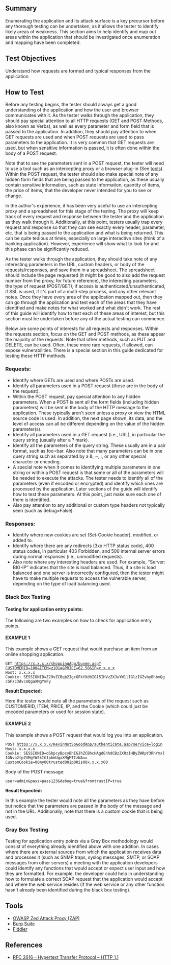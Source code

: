 ## Summary

Enumerating the application and its attack surface is a key precursor before any thorough testing can be undertaken, as it allows the tester to identify likely areas of weakness. This section aims to help identify and map out areas within the application that should be investigated once enumeration and mapping have been completed.

## Test Objectives

Understand how requests are formed and typical responses from the application

## How to Test

Before any testing begins, the tester should always get a good understanding of the application and how the user and browser communicates with it. As the tester walks through the application, they should pay special attention to all HTTP requests (GET and POST Methods, also known as Verbs), as well as every parameter and form field that is passed to the application. In addition, they should pay attention to when GET requests are used and when POST requests are used to pass parameters to the application. It is very common that GET requests are used, but when sensitive information is passed, it is often done within the body of a POST request.

Note that to see the parameters sent in a POST request, the tester will need to use a tool such as an intercepting proxy or a browser plug-in (See [tools](#tools)). Within the POST request, the tester should also make special note of any hidden form fields that are being passed to the application, as these usually contain sensitive information, such as state information, quantity of items, the price of items, that the developer never intended for you to see or change.

In the author's experience, it has been very useful to use an intercepting proxy and a spreadsheet for this stage of the testing. The proxy will keep track of every request and response between the tester and the application as they walk through it. Additionally, at this point, testers usually trap every request and response so that they can see exactly every header, parameter, etc. that is being passed to the application and what is being returned. This can be quite tedious at times, especially on large interactive sites (think of a banking application). However, experience will show what to look for and this phase can be significantly reduced.

As the tester walks through the application, they should take note of any interesting parameters in the URL, custom headers, or body of the requests/responses, and save them in a spreadsheet. The spreadsheet should include the page requested (it might be good to also add the request number from the proxy, for future reference), the interesting parameters, the type of request (POST/GET), if access is authenticated/unauthenticated, if SSL is used, if it's part of a multi-step process, and any other relevant notes. Once they have every area of the application mapped out, then they can go through the application and test each of the areas that they have identified and make notes for what worked and what didn't work. The rest of this guide will identify how to test each of these areas of interest, but this section must be undertaken before any of the actual testing can commence.

Below are some points of interests for all requests and responses. Within the requests section, focus on the GET and POST methods, as these appear the majority of the requests. Note that other methods, such as PUT and DELETE, can be used. Often, these more rare requests, if allowed, can expose vulnerabilities. There is a special section in this guide dedicated for testing these HTTP methods.

### Requests:

-   Identify where GETs are used and where POSTs are used.
-   Identify all parameters used in a POST request (these are in the body of the request).
-   Within the POST request, pay special attention to any hidden parameters. When a POST is sent all the form fields (including hidden parameters) will be sent in the body of the HTTP message to the application. These typically aren't seen unless a proxy or view the HTML source code is used. In addition, the next page shown, its data, and the level of access can all be different depending on the value of the hidden parameter(s).
-   Identify all parameters used in a GET request (i.e., URL), in particular the query string (usually after a ? mark).
-   Identify all the parameters of the query string. These usually are in a pair format, such as foo=bar. Also note that many parameters can be in one query string such as separated by a &, \~, :, or any other special character or encoding.
-   A special note when it comes to identifying multiple parameters in one string or within a POST request is that some or all of the parameters will be needed to execute the attacks. The tester needs to identify all of the parameters (even if encoded or encrypted) and identify which ones are processed by the application. Later sections of the guide will identify how to test these parameters. At this point, just make sure each one of them is identified.
-   Also pay attention to any additional or custom type headers not typically seen (such as debug=False).

### Responses:

-   Identify where new cookies are set (Set-Cookie header), modified, or added to.
-   Identify where there are any redirects (3xx HTTP status code), 400 status codes, in particular 403 Forbidden, and 500 internal server errors during normal responses (i.e., unmodified requests).
-   Also note where any interesting headers are used. For example, “Server: BIG-IP” indicates that the site is load balanced. Thus, if a site is load balanced and one server is incorrectly configured, then the tester might have to make multiple requests to access the vulnerable server, depending on the type of load balancing used.

### Black Box Testing

#### Testing for application entry points:
The following are two examples on how to check for application entry points.

#### EXAMPLE 1

This example shows a GET request that would purchase an item from an online shopping application.

`GET `[`https://x.x.x.x/shoppingApp/buyme.asp?CUSTOMERID=100&ITEM=z101a&PRICE=62.50&IP=x.x.x.x`](https://x.x.x.x/shoppingApp/buyme.asp?CUSTOMERID=100&ITEM=z101a&PRICE=62.50&IP=x.x.x.x)` `\
`Host: x.x.x.x`\
`Cookie: SESSIONID=Z29vZCBqb2IgcGFkYXdhIG15IHVzZXJuYW1lIGlzIGZvbyBhbmQgcGFzc3dvcmQgaXMgYmFy`

**Result Expected:**

Here the tester would note all the parameters of the request such as CUSTOMERID, ITEM, PRICE, IP, and the Cookie (which could just be encoded parameters or used for session state).

#### EXAMPLE 2

This example shows a POST request that would log you into an application.

`POST `[`https://x.x.x.x/KevinNotSoGoodApp/authenticate.asp?service=login`](https://x.x.x.x/KevinNotSoGoodApp/authenticate.asp?service=login)\
`Host: x.x.x.x`\
`Cookie: SESSIONID=dGhpcyBpcyBhIGJhZCBhcHAgdGhhdCBzZXRzIHByZWRpY3RhYmxlIGNvb2tpZXMgYW5kIG1pbmUgaXMgMTIzNA==`\
`CustomCookie=00my00trusted00ip00is00x.x.x.x00`

Body of the POST message:

`user=admin&pass=pass123&debug=true&fromtrustIP=true`

**Result Expected:**

In this example the tester would note all the parameters as they have before but notice that the parameters are passed in the body of the message and not in the URL. Additionally, note that there is a custom cookie that is being used.

### Gray Box Testing

Testing for application entry points via a Gray Box methodology would consist of everything already identified above with one addition. In cases where there are external sources from which the application receives data and processes it (such as SNMP traps, syslog messages, SMTP, or SOAP messages from other servers) a meeting with the application developers could identify any functions that would accept or expect user input and how they are formatted. For example, the developer could help in understanding how to formulate a correct SOAP request that the application would accept and where the web service resides (if the web service or any other function hasn't already been identified during the black box testing).

## <a name="tools"></a>Tools

- [OWASP Zed Attack Proxy (ZAP)](https://www.zaproxy.org/)
- [Burp Suite](https://www.portswigger.net/burp/)
- [Fiddler](https://www.telerik.com/fiddler)

## References

- [RFC 2616 – Hypertext Transfer Protocol – HTTP 1.1](https://tools.ietf.org/html/rfc2616)
